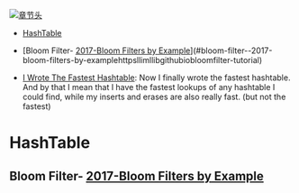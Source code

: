 [![章节头](https://parg.co/UGo)](https://parg.co/b4z) 
 - [HashTable](#hashtable)
  * [Bloom Filter- [2017-Bloom Filters by Example](https://llimllib.github.io/bloomfilter-tutorial/)](#bloom-filter--2017-bloom-filters-by-examplehttpsllimllibgithubiobloomfilter-tutorial) 

- [I Wrote The Fastest Hashtable](http://6me.us/sGhX): Now I finally wrote the fastest hashtable. And by that I mean that I have the fastest lookups of any hashtable I could find, while my inserts and erases are also really fast. (but not the fastest)

# HashTable
## Bloom Filter- [2017-Bloom Filters by Example](https://llimllib.github.io/bloomfilter-tutorial/)